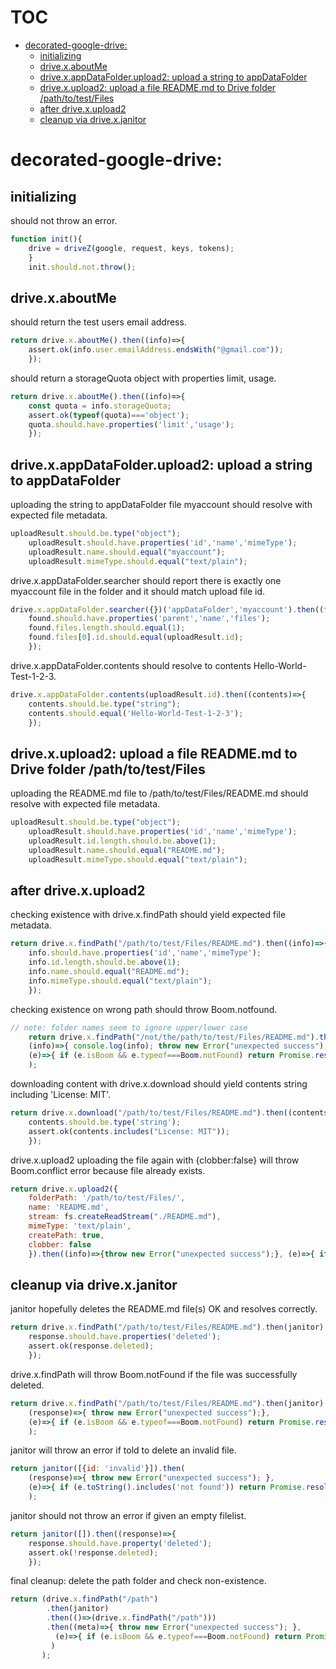# TOC
   - [decorated-google-drive:](#decorated-google-drive)
     - [ initializing ](#decorated-google-drive-initializing-)
     - [ drive.x.aboutMe ](#decorated-google-drive-drivexaboutme-)
     - [ drive.x.appDataFolder.upload2: upload a string to appDataFolder ](#decorated-google-drive-drivexappdatafolderupload2-upload-a-string-to-appdatafolder-)
     - [ drive.x.upload2: upload a file README.md to Drive folder /path/to/test/Files](#decorated-google-drive-drivexupload2-upload-a-file-readmemd-to-drive-folder-pathtotestfiles)
     - [ after drive.x.upload2 ](#decorated-google-drive-after-drivexupload2-)
     - [ cleanup via drive.x.janitor ](#decorated-google-drive-cleanup-via-drivexjanitor-)
<a name=""></a>
 
<a name="decorated-google-drive"></a>
# decorated-google-drive:
<a name="decorated-google-drive-initializing-"></a>
##  initializing 
should not throw an error.

```js
function init(){
	drive = driveZ(google, request, keys, tokens);
    }
    init.should.not.throw();
```

<a name="decorated-google-drive-drivexaboutme-"></a>
##  drive.x.aboutMe 
should return the test users email address.

```js
return drive.x.aboutMe().then((info)=>{
	assert.ok(info.user.emailAddress.endsWith("@gmail.com"));
    });
```

should return a storageQuota object with properties limit, usage.

```js
return drive.x.aboutMe().then((info)=>{
	const quota = info.storageQuota;
	assert.ok(typeof(quota)==='object');
	quota.should.have.properties('limit','usage');
    });
```

<a name="decorated-google-drive-drivexappdatafolderupload2-upload-a-string-to-appdatafolder-"></a>
##  drive.x.appDataFolder.upload2: upload a string to appDataFolder 
uploading the string to appDataFolder file myaccount should resolve with expected file metadata.

```js
uploadResult.should.be.type("object");
    uploadResult.should.have.properties('id','name','mimeType');
    uploadResult.name.should.equal("myaccount");
    uploadResult.mimeType.should.equal("text/plain");
```

drive.x.appDataFolder.searcher should report there is exactly one myaccount file in the folder and it should match upload file id.

```js
drive.x.appDataFolder.searcher({})('appDataFolder','myaccount').then((found)=>{
	found.should.have.properties('parent','name','files');
	found.files.length.should.equal(1);
	found.files[0].id.should.equal(uploadResult.id);
    });
```

drive.x.appDataFolder.contents should resolve to contents Hello-World-Test-1-2-3.

```js
drive.x.appDataFolder.contents(uploadResult.id).then((contents)=>{
	contents.should.be.type("string");
	contents.should.equal('Hello-World-Test-1-2-3');
    });
```

<a name="decorated-google-drive-drivexupload2-upload-a-file-readmemd-to-drive-folder-pathtotestfiles"></a>
##  drive.x.upload2: upload a file README.md to Drive folder /path/to/test/Files
uploading the README.md file to /path/to/test/Files/README.md should resolve with expected file metadata.

```js
uploadResult.should.be.type("object");
    uploadResult.should.have.properties('id','name','mimeType');
    uploadResult.id.length.should.be.above(1);
    uploadResult.name.should.equal("README.md");
    uploadResult.mimeType.should.equal("text/plain");
```

<a name="decorated-google-drive-after-drivexupload2-"></a>
##  after drive.x.upload2 
checking existence with drive.x.findPath should yield expected file metadata.

```js
return drive.x.findPath("/path/to/test/Files/README.md").then((info)=>{
	info.should.have.properties('id','name','mimeType');
	info.id.length.should.be.above(1);
	info.name.should.equal("README.md");
	info.mimeType.should.equal("text/plain");
    });
```

checking existence on wrong path should throw Boom.notfound.

```js
// note: folder names seem to ignore upper/lower case
    return drive.x.findPath("/not/the/path/to/test/Files/README.md").then(
	(info)=>{ console.log(info); throw new Error("unexpected success"); },
	(e)=>{ if (e.isBoom && e.typeof===Boom.notFound) return Promise.resolve("ok, got Boom 404"); throw e; }
    );
```

downloading content with drive.x.download should yield contents string including 'License: MIT'.

```js
return drive.x.download("/path/to/test/Files/README.md").then((contents)=>{
	contents.should.be.type('string');
	assert.ok(contents.includes("License: MIT"));
    });
```

drive.x.upload2 uploading the file again with {clobber:false} will throw Boom.conflict error because file already exists.

```js
return drive.x.upload2({
	folderPath: '/path/to/test/Files/',
	name: 'README.md',
	stream: fs.createReadStream("./README.md"),
	mimeType: 'text/plain',
	createPath: true,
	clobber: false
    }).then((info)=>{throw new Error("unexpected success");}, (e)=>{ if(e.isBoom && e.typeof===Boom.conflict) return Promise.resolve('ok'); throw e; });
```

<a name="decorated-google-drive-cleanup-via-drivexjanitor-"></a>
##  cleanup via drive.x.janitor 
janitor hopefully deletes the README.md file(s) OK and resolves correctly.

```js
return drive.x.findPath("/path/to/test/Files/README.md").then(janitor).then((response)=>{
	response.should.have.properties('deleted');
	assert.ok(response.deleted);
    });
```

drive.x.findPath will throw Boom.notFound if the file was successfully deleted.

```js
return drive.x.findPath("/path/to/test/Files/README.md").then(janitor).then(
	(response)=>{ throw new Error("unexpected success");},
	(e)=>{ if (e.isBoom && e.typeof===Boom.notFound) return Promise.resolve("ok"); throw e; }
    );
```

janitor will throw an error if told to delete an invalid file.

```js
return janitor([{id: 'invalid'}]).then(
	(response)=>{ throw new Error("unexpected success"); },
	(e)=>{ if (e.toString().includes('not found')) return Promise.resolve('ok'); throw e; }
    );
```

janitor should not throw an error if given an empty filelist.

```js
return janitor([]).then((response)=>{
	response.should.have.property('deleted');
	assert.ok(!response.deleted);
    });
```

final cleanup: delete the path folder and check non-existence.

```js
return (drive.x.findPath("/path")
	    .then(janitor)
	    .then(()=>(drive.x.findPath("/path")))
	    .then((meta)=>{ throw new Error("unexpected success"); },
		  (e)=>{ if (e.isBoom && e.typeof===Boom.notFound) return Promise.resolve("ok"); throw e; }
		 )
	   );
```

